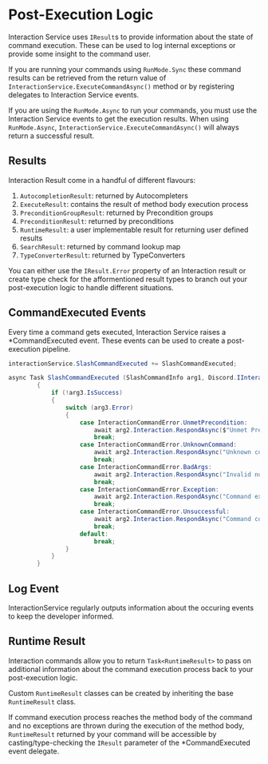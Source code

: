 # Post-Execution Logic

Interaction Service uses `IResult`s to provide information about the state of command execution. These can be used to log internal exceptions or provide some insight to the command user.

If you are running your commands using `RunMode.Sync` these command results can be retrieved from the return value of `InteractionService.ExecuteCommandAsync()` method or by registering delegates to Interaction Service events.

If you are using the `RunMode.Async` to run your commands, you must use the Interaction Service events to get the execution results. When using `RunMode.Async`, `InteractionService.ExecuteCommandAsync()` will always return a successful result.

## Results

Interaction Result come in a handful of different flavours:

1. `AutocompletionResult`: returned by Autocompleters
2. `ExecuteResult`: contains the result of method body execution process
3. `PreconditionGroupResult`: returned by Precondition groups
4. `PreconditionResult`: returned by preconditions
5. `RuntimeResult`: a user implementable result for returning user defined results
6. `SearchResult`: returned by command lookup map
7. `TypeConverterResult`: returned by TypeConverters

You can either use the `IResult.Error` property of an Interaction result or create type check for the afformentioned result types to branch out your post-execution logic to handle different situations.

## CommandExecuted Events

Every time a command gets executed, Interaction Service raises a *CommandExecuted event. These events can be used to create a post-execution pipeline.

```csharp
interactionService.SlashCommandExecuted += SlashCommandExecuted;

async Task SlashCommandExecuted (SlashCommandInfo arg1, Discord.IInteractionContext arg2, IResult arg3)
        {
            if (!arg3.IsSuccess)
            {
                switch (arg3.Error)
                {
                    case InteractionCommandError.UnmetPrecondition:
                        await arg2.Interaction.RespondAsync($"Unmet Precondition: {arg3.ErrorReason}");
                        break;
                    case InteractionCommandError.UnknownCommand:
                        await arg2.Interaction.RespondAsync("Unknown command");
                        break;
                    case InteractionCommandError.BadArgs:
                        await arg2.Interaction.RespondAsync("Invalid number or arguments");
                        break;
                    case InteractionCommandError.Exception:
                        await arg2.Interaction.RespondAsync("Command exception:{arg3.ErrorReason}");
                        break;
                    case InteractionCommandError.Unsuccessful:
                        await arg2.Interaction.RespondAsync("Command could not be executed");
                        break;
                    default:
                        break;
                }
            }
        }
```

## Log Event

InteractionService regularly outputs information about the occuring events to keep the developer informed.

## Runtime Result

Interaction commands allow you to return `Task<RuntimeResult>` to pass on additional information about the command execution process back to your post-execution logic.

Custom `RuntimeResult` classes can be created by inheriting the base `RuntimeResult` class.

If command execution process reaches the method body of the command and no exceptions are thrown during the execution of the method body, `RuntimeResult` returned by your command will be accessible by casting/type-checking the `IResult` parameter of the *CommandExecuted event delegate.
